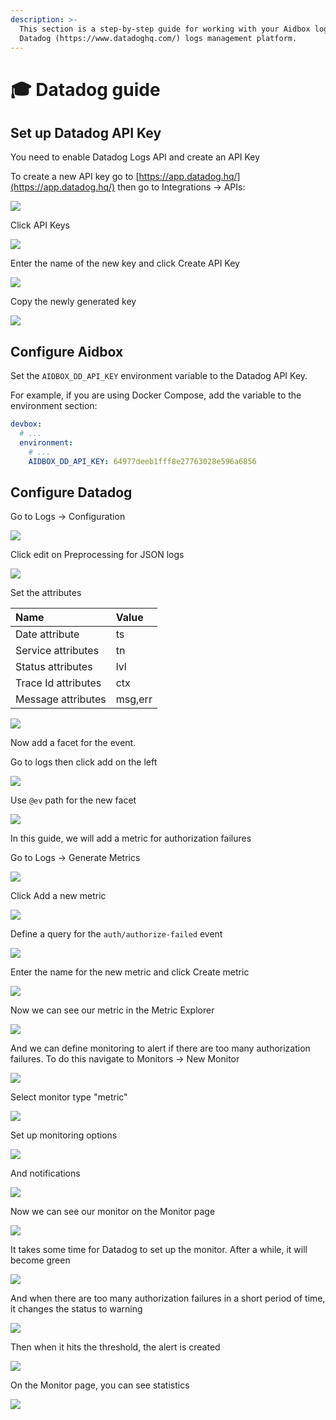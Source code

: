 ```yaml
---
description: >-
  This section is a step-by-step guide for working with your Aidbox logs with
  Datadog (https://www.datadoghq.com/) logs management platform.
---
```


# 🎓 Datadog guide

## Set up Datadog API Key

You need to enable Datadog Logs API and create an API Key

To create a new API key go to [https://app.datadog.hq/](https://app.datadog.hq/) then go to Integrations -&gt; APIs:

![](../../.gitbook/assets/image%20%286%29.png)

Click API Keys

![](../../.gitbook/assets/image%20%2811%29.png)

Enter the name of the new key and click Create API Key

![](../../.gitbook/assets/image%20%2817%29.png)

Copy the newly generated key

![](../../.gitbook/assets/image%20%2815%29.png)

## Configure Aidbox

Set the `AIDBOX_DD_API_KEY`  environment variable to the Datadog API Key.

For example, if you are using Docker Compose, add the variable to the environment section:

```yaml
devbox:
  # ...
  environment:
    # ...
    AIDBOX_DD_API_KEY: 64977deeb1fff8e27763028e596a6856
```

##  Configure Datadog

Go to Logs -&gt; Configuration

![](../../.gitbook/assets/image%20%2837%29.png)

Click edit on Preprocessing for JSON logs

![](../../.gitbook/assets/image%20%2823%29.png)

Set the attributes

| Name | Value |
| :--- | :--- |
| Date attribute | ts |
| Service attributes | tn |
| Status attributes | lvl |
| Trace Id attributes | ctx |
| Message attributes | msg,err |

![](../../.gitbook/assets/image%20%2820%29.png)

Now add a facet for the event.

Go to logs then click add on the left

![](../../.gitbook/assets/image%20%2824%29.png)

Use `@ev` path for the new facet

![](../../.gitbook/assets/image%20%2822%29.png)

In this guide, we will add a metric for authorization failures

Go to Logs -&gt; Generate Metrics

![](../../.gitbook/assets/image%20%2839%29.png)

Click Add a new metric

![](../../.gitbook/assets/image%20%2825%29.png)

Define a query for the `auth/authorize-failed` event

![](../../.gitbook/assets/image%20%2819%29.png)

Enter the name for the new metric and click Create metric

![](../../.gitbook/assets/image%20%2836%29.png)

Now we can see our metric in the Metric Explorer

![](../../.gitbook/assets/image%20%2827%29.png)

And we can define monitoring to alert if there are too many authorization failures. To do this navigate to Monitors -&gt; New Monitor 

![](../../.gitbook/assets/image%20%2829%29.png)

Select monitor type "metric"

![](../../.gitbook/assets/image%20%2834%29.png)

Set up monitoring options

![](../../.gitbook/assets/image%20%2828%29.png)

And notifications

![](../../.gitbook/assets/image%20%2833%29.png)

Now we can see our monitor on the Monitor page

![](../../.gitbook/assets/image%20%2830%29.png)

It takes some time for Datadog to set up the monitor. After a while, it will become green

![](../../.gitbook/assets/image%20%2826%29.png)

And when there are too many authorization failures in a short period of time, it changes the status to warning

![](../../.gitbook/assets/image%20%2835%29.png)

Then when it hits the threshold, the alert is created

![](../../.gitbook/assets/image%20%2821%29.png)

On the Monitor page, you can see statistics

![](../../.gitbook/assets/image%20%2818%29.png)



